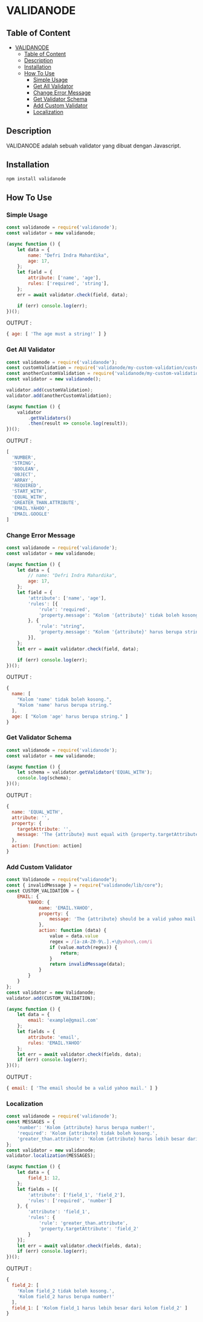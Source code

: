 # VALIDANODE


## Table of Content

- [VALIDANODE](#validanode)
    - [Table of Content](#table-of-content)
    - [Description](#description)
    - [Installation](#installation)
    - [How To Use](#how-to-use)
        - [Simple Usage](#simple-usage)
        - [Get All Validator](#get-all-validator)
        - [Change Error Message](#change-error-message)
        - [Get Validator Schema](#get-validator-schema)
        - [Add Custom Validator](#add-custom-validator)
        - [Localization](#localization)


## Description

VALIDANODE adalah sebuah validator yang dibuat dengan Javascript.

## Installation

```bash
npm install validanode
```

## How To Use

### Simple Usage

```javascript
const validanode = require('validanode');
const validator = new validanode;

(async function () {
    let data = {
        name: "Defri Indra Mahardika",
        age: 17,
    };
    let field = {
        attribute: ['name', 'age'],
        rules: ['required', 'string'],
    };
    err = await validator.check(field, data);

    if (err) console.log(err);
})();
```

OUTPUT :

```javascript
{ age: [ 'The age must a string!' ] }
```


### Get All Validator

```javascript
const validanode = require('validanode');
const customValidation = require('validanode/my-custom-validation/custom');
const anotherCustomValidation = require('validanode/my-custom-validation/another-custom');
const validator = new validanode();

validator.add(customValidation);
validator.add(anotherCustomValidation);

(async function () {
    validator
        .getValidators()
        .then(result => console.log(result));
})();
```

OUTPUT :

```javascript
[
  'NUMBER',
  'STRING',
  'BOOLEAN',
  'OBJECT',
  'ARRAY',
  'REQUIRED',
  'START_WITH',
  'EQUAL_WITH',
  'GREATER_THAN.ATTRIBUTE',
  'EMAIL.YAHOO',
  'EMAIL.GOOGLE'
]
```


### Change Error Message

```javascript
const validanode = require('validanode');
const validator = new validanode;

(async function () {
    let data = {
        // name: "Defri Indra Mahardika",
        age: 17,
    };
    let field = {
        'attribute': ['name', 'age'],
        'rules': [{
            'rule': 'required',
            'property.message': "Kolom '{attribute}' tidak boleh kosong."
        }, {
            'rule': "string",
            'property.message': "Kolom '{attribute}' harus berupa string."
        }],
    };
    let err = await validator.check(field, data);

    if (err) console.log(err);
})();
```

OUTPUT : 

```javascript
{
  name: [
    "Kolom 'name' tidak boleh kosong.",
    "Kolom 'name' harus berupa string."
  ],
  age: [ "Kolom 'age' harus berupa string." ]
}
```

### Get Validator Schema

```javascript
const validanode = require('validanode');
const validator = new validanode;

(async function () {
    let schema = validator.getValidator('EQUAL_WITH');
    console.log(schema);
})();
```

OUTPUT : 

```javascript
{
  name: 'EQUAL_WITH',
  attribute: '',
  property: {
    targetAttribute: '',
    message: 'The {attribute} must equal with {property.targetAttribute}'
  },
  action: [Function: action]
}
```

### Add Custom Validator

```javascript
const Validanode = require("validanode");
const { invalidMessage } = require("validanode/lib/core");
const CUSTOM_VALIDATION = {
    EMAIL: {
        YAHOO: {
            name: 'EMAIL.YAHOO',
            property: {
                message: 'The {attribute} should be a valid yahoo mail.'
            },
            action: function (data) {
                value = data.value
                regex = /[a-zA-Z0-9\.].+\@yahoo\.com/i
                if (value.match(regex)) {
                    return;
                }
                return invalidMessage(data);
            }
        }
    }
};
const validator = new Validanode;
validator.add(CUSTOM_VALIDATION);

(async function () {
    let data = {
        email: 'example@gmail.com'
    };
    let fields = {
        attribute: 'email',
        rules: 'EMAIL.YAHOO'
    };
    let err = await validator.check(fields, data);
    if (err) console.log(err);
})();
```

OUTPUT : 

```javascript
{ email: [ 'The email should be a valid yahoo mail.' ] }
```


### Localization

```javascript
const validanode = require('validanode');
const MESSAGES = {
    'number': 'Kolom {attribute} harus berupa number!',
    'required': 'Kolom {attribute} tidak boleh kosong.',
    'greater_than.attribute': 'Kolom {attribute} harus lebih besar dari kolom {property.targetAttribute}',
};
const validator = new validanode;
validator.localization(MESSAGES);

(async function () {
    let data = {
        field_1: 12,
    };
    let fields = [{
        'attribute': ['field_1', 'field_2'],
        'rules': ['required', 'number']
    }, {
        'attribute': 'field_1',
        'rules': {
            'rule': 'greater_than.attribute',
            'property.targetAttribute': 'field_2'
        }
    }];
    let err = await validator.check(fields, data);
    if (err) console.log(err);
})();
```

OUTPUT : 

```javascript
{
  field_2: [
    'Kolom field_2 tidak boleh kosong.',
    'Kolom field_2 harus berupa number!'
  ],
  field_1: [ 'Kolom field_1 harus lebih besar dari kolom field_2' ]
}
```



